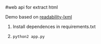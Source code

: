 #web api for extract html

Demo based on [readability-lxml](https://github.com/buriy/python-readability)

1. Install dependences in requirements.txt

2. `python2 app.py`

